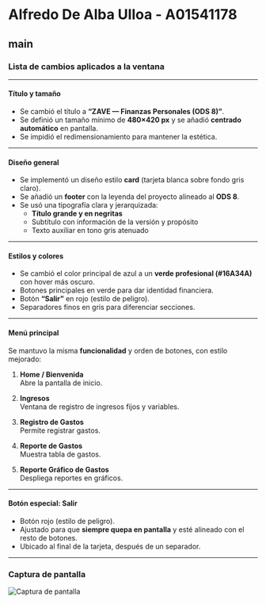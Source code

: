 # Alfredo De Alba Ulloa - A01541178

## main

### Lista de cambios aplicados a la ventana

---

#### Título y tamaño
- Se cambió el título a **“ZAVE — Finanzas Personales (ODS 8)”**.
- Se definió un tamaño mínimo de **480×420 px** y se añadió **centrado automático** en pantalla.
- Se impidió el redimensionamiento para mantener la estética.

---

#### Diseño general
- Se implementó un diseño estilo **card** (tarjeta blanca sobre fondo gris claro).
- Se añadió un **footer** con la leyenda del proyecto alineado al **ODS 8**.
- Se usó una tipografía clara y jerarquizada:
  - **Título grande y en negritas**
  - Subtítulo con información de la versión y propósito
  - Texto auxiliar en tono gris atenuado

---

#### Estilos y colores
- Se cambió el color principal de azul a un **verde profesional (#16A34A)** con hover más oscuro.
- Botones principales en verde para dar identidad financiera.
- Botón **“Salir”** en rojo (estilo de peligro).
- Separadores finos en gris para diferenciar secciones.

---

#### Menú principal
Se mantuvo la misma **funcionalidad** y orden de botones, con estilo mejorado:

1. **Home / Bienvenida**  
   Abre la pantalla de inicio.

2. **Ingresos**  
   Ventana de registro de ingresos fijos y variables.

3. **Registro de Gastos**  
   Permite registrar gastos.

4. **Reporte de Gastos**  
   Muestra tabla de gastos.

5. **Reporte Gráfico de Gastos**  
   Despliega reportes en gráficos.

---

#### Botón especial: Salir
- Botón rojo (estilo de peligro).
- Ajustado para que **siempre quepa en pantalla** y esté alineado con el resto de botones.
- Ubicado al final de la tarjeta, después de un separador.

---

### Captura de pantalla
![Captura de pantalla](./ventana_inicialZAVE.png)
